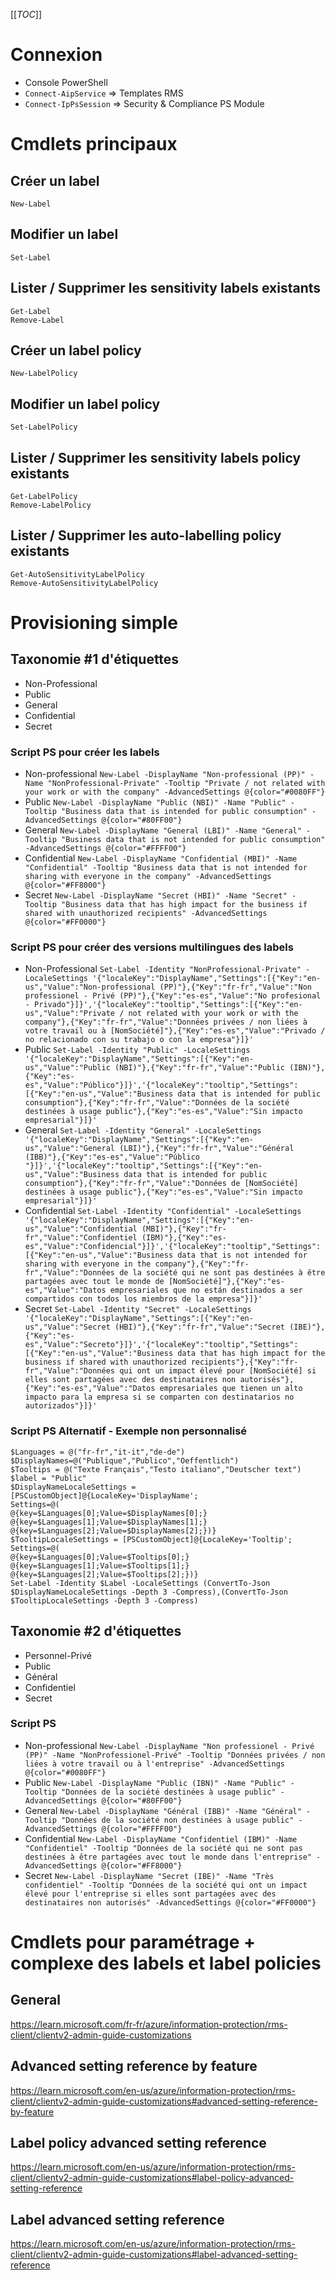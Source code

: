 [[_TOC_]]

# Connexion
* Console PowerShell
* `Connect-AipService` => Templates RMS
* `Connect-IpPsSession` =>  Security & Compliance PS Module

# Cmdlets principaux
## Créer un label
`New-Label`
## Modifier un label
`Set-Label`
## Lister / Supprimer les sensitivity labels existants
```
Get-Label
Remove-Label
```
## Créer un label policy
`New-LabelPolicy`
## Modifier un label policy
`Set-LabelPolicy`
## Lister / Supprimer les sensitivity labels policy existants
```
Get-LabelPolicy
Remove-LabelPolicy
```
## Lister / Supprimer les auto-labelling policy existants
```
Get-AutoSensitivityLabelPolicy
Remove-AutoSensitivityLabelPolicy
```

# Provisioning simple
## Taxonomie \#1 d'étiquettes
* Non-Professional
* Public
* General
* Confidential
* Secret
### Script PS pour créer les labels
* Non-professional
 `New-Label -DisplayName "Non-professional (PP)" -Name "NonProfessional-Private" -Tooltip "Private / not related with your work or with the company" -AdvancedSettings @{color="#0080FF"}`
* Public
 `New-Label -DisplayName "Public (NBI)" -Name "Public" -Tooltip "Business data that is intended for public consumption" -AdvancedSettings @{color="#80FF00"}` 
* General
`New-Label -DisplayName "General (LBI)" -Name "General" -Tooltip "Business data that is not intended for public consumption" -AdvancedSettings @{color="#FFFF00"}` 
* Confidential
`New-Label -DisplayName "Confidential (MBI)" -Name "Confidential" -Tooltip "Business data that is not intended for sharing with everyone in the company" -AdvancedSettings @{color="#FF8000"}` 
* Secret
`New-Label -DisplayName "Secret (HBI)" -Name "Secret" -Tooltip "Business data that has high impact for the business if shared with unauthorized recipients" -AdvancedSettings @{color="#FF0000"}` 

### Script PS pour créer des versions multilingues des labels 
* Non-Professional
`Set-Label -Identity "NonProfessional-Private" -LocaleSettings '{"localeKey":"DisplayName","Settings":[{"Key":"en-us","Value":"Non-professional (PP)"},{"Key":"fr-fr","Value":"Non professionel - Privé (PP)"},{"Key":"es-es","Value":"No profesional - Privado"}]}','{"localeKey":"tooltip","Settings":[{"Key":"en-us","Value":"Private / not related with your work or with the company"},{"Key":"fr-fr","Value":"Données privées / non liées à votre travail ou à [NomSociété]"},{"Key":"es-es","Value":"Privado / no relacionado con su trabajo o con la empresa"}]}'`
* Public
`Set-Label -Identity "Public" -LocaleSettings '{"localeKey":"DisplayName","Settings":[{"Key":"en-us","Value":"Public (NBI)"},{"Key":"fr-fr","Value":"Public (IBN)"},{"Key":"es-es","Value":"Público"}]}','{"localeKey":"tooltip","Settings":[{"Key":"en-us","Value":"Business data that is intended for public consumption"},{"Key":"fr-fr","Value":"Données de la société destinées à usage public"},{"Key":"es-es","Value":"Sin impacto empresarial"}]}'`
* General
`Set-Label -Identity "General" -LocaleSettings '{"localeKey":"DisplayName","Settings":[{"Key":"en-us","Value":"General (LBI)"},{"Key":"fr-fr","Value":"Général (IBB)"},{"Key":"es-es","Value":"Público "}]}','{"localeKey":"tooltip","Settings":[{"Key":"en-us","Value":"Business data that is intended for public consumption"},{"Key":"fr-fr","Value":"Données de [NomSociété] destinées à usage public"},{"Key":"es-es","Value":"Sin impacto empresarial"}]}'`
* Confidential
`Set-Label -Identity "Confidential" -LocaleSettings '{"localeKey":"DisplayName","Settings":[{"Key":"en-us","Value":"Confidential (MBI)"},{"Key":"fr-fr","Value":"Confidentiel (IBM)"},{"Key":"es-es","Value":"Confidencial"}]}','{"localeKey":"tooltip","Settings":[{"Key":"en-us","Value":"Business data that is not intended for sharing with everyone in the company"},{"Key":"fr-fr","Value":"Données de la société qui ne sont pas destinées à être partagées avec tout le monde de [NomSociété]"},{"Key":"es-es","Value":"Datos empresariales que no están destinados a ser compartidos con todos los miembros de la empresa"}]}'`
* Secret
`Set-Label -Identity "Secret" -LocaleSettings '{"localeKey":"DisplayName","Settings":[{"Key":"en-us","Value":"Secret (HBI)"},{"Key":"fr-fr","Value":"Secret (IBE)"},{"Key":"es-es","Value":"Secreto"}]}','{"localeKey":"tooltip","Settings":[{"Key":"en-us","Value":"Business data that has high impact for the business if shared with unauthorized recipients"},{"Key":"fr-fr","Value":"Données qui ont un impact élevé pour [NomSociété] si elles sont partagées avec des destinataires non autorisés"},{"Key":"es-es","Value":"Datos empresariales que tienen un alto impacto para la empresa si se comparten con destinatarios no autorizados"}]}'`

### Script PS Alternatif - Exemple non personnalisé
```
$Languages = @("fr-fr","it-it","de-de")
$DisplayNames=@("Publique","Publico","Oeffentlich")
$Tooltips = @("Texte Français","Testo italiano","Deutscher text")
$label = "Public"
$DisplayNameLocaleSettings = [PSCustomObject]@{LocaleKey='DisplayName';
Settings=@(
@{key=$Languages[0];Value=$DisplayNames[0];}
@{key=$Languages[1];Value=$DisplayNames[1];}
@{key=$Languages[2];Value=$DisplayNames[2];})}
$TooltipLocaleSettings = [PSCustomObject]@{LocaleKey='Tooltip';
Settings=@(
@{key=$Languages[0];Value=$Tooltips[0];}
@{key=$Languages[1];Value=$Tooltips[1];}
@{key=$Languages[2];Value=$Tooltips[2];})}
Set-Label -Identity $Label -LocaleSettings (ConvertTo-Json $DisplayNameLocaleSettings -Depth 3 -Compress),(ConvertTo-Json $TooltipLocaleSettings -Depth 3 -Compress)
```


## Taxonomie \#2 d'étiquettes
* Personnel-Privé
* Public
* Général
* Confidentiel
* Secret
### Script PS
* Non-professional
 `New-Label -DisplayName "Non professionel - Privé (PP)" -Name "NonProfessionel-Privé" -Tooltip "Données privées / non liées à votre travail ou à l'entreprise" -AdvancedSettings @{color="#0080FF"}`
* Public
 `New-Label -DisplayName "Public (IBN)" -Name "Public" -Tooltip "Données de la société destinées à usage public" -AdvancedSettings @{color="#80FF00"}` 
* General
`New-Label -DisplayName "Général (IBB)" -Name "Général" -Tooltip "Données de la société non destinées à usage public" -AdvancedSettings @{color="#FFFF00"}`
* Confidential
`New-Label -DisplayName "Confidentiel (IBM)" -Name "Confidentiel" -Tooltip "Données de la société qui ne sont pas destinées à être partagées avec tout le monde dans l'entreprise" -AdvancedSettings @{color="#FF8000"}` 
* Secret
`New-Label -DisplayName "Secret (IBE)" -Name "Très confidentiel" -Tooltip "Données de la société qui ont un impact élevé pour l'entreprise si elles sont partagées avec des destinataires non autorisés" -AdvancedSettings @{color="#FF0000"}` 

# Cmdlets pour paramétrage + complexe des labels et label policies
## General
https://learn.microsoft.com/fr-fr/azure/information-protection/rms-client/clientv2-admin-guide-customizations
## Advanced setting reference by feature
https://learn.microsoft.com/en-us/azure/information-protection/rms-client/clientv2-admin-guide-customizations#advanced-setting-reference-by-feature
## Label policy advanced setting reference
https://learn.microsoft.com/en-us/azure/information-protection/rms-client/clientv2-admin-guide-customizations#label-policy-advanced-setting-reference
## Label advanced setting reference
https://learn.microsoft.com/en-us/azure/information-protection/rms-client/clientv2-admin-guide-customizations#label-advanced-setting-reference

